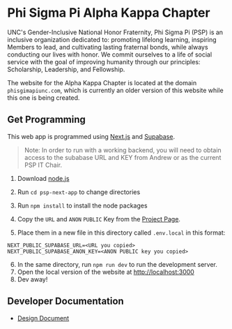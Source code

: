 # Phi Sigma Pi Alpha Kappa Chapter

UNC's Gender-Inclusive National Honor Fraternity, Phi Sigma Pi (PSP) is an inclusive organization dedicated to: promoting lifelong learning, inspiring Members to lead, and cultivating lasting fraternal bonds, while always conducting our lives with honor. We commit ourselves to a life of social service with the goal of improving humanity through our principles: Scholarship, Leadership, and Fellowship.

The website for the Alpha Kappa Chapter is located at the domain `phisgimapiunc.com`, which is currently an older version of this website while this one is being created.

## Get Programming

This web app is programmed using [Next.js](https://nextjs.org/docs) and [Supabase](https://supabase.com/docs/reference/javascript/start).

> Note: In order to run with a working backend, you will need to obtain access to the subabase URL and KEY from Andrew or as the current PSP IT Chair.

1. Download [node.js](https://nodejs.org/en)
2. Run `cd psp-next-app` to change directories
3. Run `npm install` to install the node packages
4. Copy the `URL` and `ANON` `PUBLIC` Key from the [Project Page](https://app.supabase.com/project/_/settings/api).

5. Place them in a new file in this directory called `.env.local` in this format:

```text
NEXT_PUBLIC_SUPABASE_URL=<URL you copied>
NEXT_PUBLIC_SUPABASE_ANON_KEY=<ANON PUBLIC key you copied>
```

6. In the same directory, run `npm run dev` to run the development server.
7. Open the local version of the website at [http://localhost:3000](http://localhost:3000)
8. Dev away!

## Developer Documentation

- [Design Document](./docs/design-doc.md)
